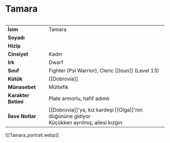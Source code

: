 # Tamara   
  
<div class="row" markdown>  
<div class="column" markdown>  
  
|  |  |  
|---|---|  
| **İsim** | Tamara |  
| **Soyadı** |  |  
| **Hizip** |  |  
| **Cinsiyet** | Kadın |  
| **Irk** | Dwarf |  
| **Sınıf** | Fighter (Psi Warrior), Cleric [[Ioun]] (Level 13) |  
| **Kütük** | [[Dobrovia]] |  
| **Münasebet** | Müttefik |  
| **Karakter Betimi** | Plate armorlu, hafif adımlı |  
| **İlave Notlar** | [[Dobrovia]]'ya, kız kardeşi [[Olga]]'nın düğününe gidiyor<br>Küçükken ayrılmış, ailesi kızgın |  
  
</div>  
<div class="column" markdown>  
![[Tamara_portrait.webp]]  
</div>  
</div>